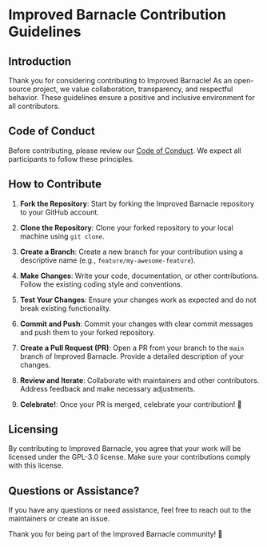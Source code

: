 # Improved Barnacle Contribution Guidelines

## Introduction

Thank you for considering contributing to Improved Barnacle! As an open-source project, we value collaboration, transparency, and respectful behavior. These guidelines ensure a positive and inclusive environment for all contributors.

## Code of Conduct

Before contributing, please review our [Code of Conduct](https://github.com/charudatta10/improved-barnacle/blob/main/CODE_OF_CONDUCT.md). We expect all participants to follow these principles.

## How to Contribute

1. **Fork the Repository**: Start by forking the Improved Barnacle repository to your GitHub account.

2. **Clone the Repository**: Clone your forked repository to your local machine using `git clone`.

3. **Create a Branch**: Create a new branch for your contribution using a descriptive name (e.g., `feature/my-awesome-feature`).

4. **Make Changes**: Write your code, documentation, or other contributions. Follow the existing coding style and conventions.

5. **Test Your Changes**: Ensure your changes work as expected and do not break existing functionality.

6. **Commit and Push**: Commit your changes with clear commit messages and push them to your forked repository.

7. **Create a Pull Request (PR)**: Open a PR from your branch to the `main` branch of Improved Barnacle. Provide a detailed description of your changes.

8. **Review and Iterate**: Collaborate with maintainers and other contributors. Address feedback and make necessary adjustments.

9. **Celebrate!**: Once your PR is merged, celebrate your contribution! 🎉

## Licensing

By contributing to Improved Barnacle, you agree that your work will be licensed under the GPL-3.0 license. Make sure your contributions comply with this license.

## Questions or Assistance?

If you have any questions or need assistance, feel free to reach out to the maintainers or create an issue.

Thank you for being part of the Improved Barnacle community! 🚀
